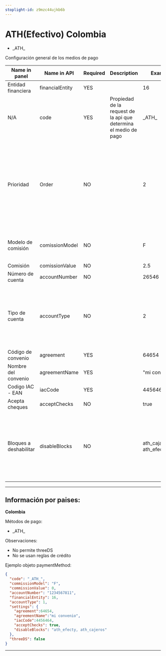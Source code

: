 ```yaml
---
stoplight-id: z9mzc44ujkb6b
---
```


# ATH(Efectivo) Colombia

-  \_ATH_


Configuración general de los medios de pago

| Name in panel | Name in API | Required  | Description | Example | Observations |
| ------------- | ----------- | --------- | ----------- | ------- | ------------ |
| Entidad financiera | financialEntity | YES |  | 16 |  |
| N/A| code | YES | Propiedad de la request de la api que determina el medio de pago | \_ATH_ |
| Prioridad | Order | NO | | 2 | Indica la prioridad que se tiene en caso de que exita la misma franquicia pero de diferentes redes procesadoras, es decir, si se tiene AMEX de redeban y credibanco, la que tenga la priodidad 1 es la que va a intentar procesar primero la transacción. |
| Modelo de comisión | comissionModel | NO |  | F | Sus valores posibles son F y P , donde F representa Valor Fijo y P representa  Valor en Porcentaje |
| Comisión | comissionValue | NO |  | 2.5 |  |
| Número de cuenta | accountNumber | NO | | 26546 |  |
| Tipo de cuenta | accountType | NO | | 2 | Sus valores posibles son 1, 2 y 3, donde  1 representa SAVINGS(Ahorros), 2 representa  CURRENT(Corriente), y 3 representa CREDIT CARD(Tarjeta de crédito) |
| Código de convenio | agreement | YES | | 64654| |
| Nombre del convenio | agreementName | YES | |"mi convenio" | |
| Codigo IAC - EAN | iacCode | YES | | 4456464| |
| Acepta cheques | acceptChecks | NO | | true| |
| Bloques a deshabilitar | disableBlocks | NO | | ath_cajas_exito, ath_efecty | Escriba uno o más nombres de bloque separado por comas, los bloques disponibles son: ath_baloto, ath_corresponsales, ath_cajas_exito, ath_efecty, ath_cajeros, ath_supergiros |


---------------------------------------------------

## Información por paises:

**Colombia**

Métodos de pago:

-  \_ATH_

Observaciones:

- No permite threeDS
- No se usan reglas de crédito

Ejemplo objeto paymentMethod:

```json
{
  "code": "_ATH_",
  "commissionModel": "F",
  "commissionValue": 0,
  "accountNumber": "1234567811",
  "financialEntity": 16,
  "accountType": 1,
  "settings": {
    "agreement":64654,
    "agreementName":"mi convenio",
    "iacCode":4456464,
    "acceptChecks": true,
    "disableBlocks": "ath_efecty, ath_cajeros"
  },
  "threeDS": false
}
```

---------------------------------------------------

